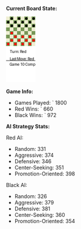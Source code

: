 
**Current Board State:**  
<!-- START_GIF -->
![Checkers Game](./checkers_game.gif)
<!-- END_GIF -->

**Game Info:**  
- Games Played: `<!-- GAMES_PLAYED --> 1800
- Red Wins: `<!-- RED_WINS --> 660
- Black Wins: `<!-- BLACK_WINS --> 972

<!-- AI_STATS -->
**AI Strategy Stats:**

Red AI:
- Random: 331
- Aggressive: 374
- Defensive: 346
- Center-Seeking: 351
- Promotion-Oriented: 398

Black AI:
- Random: 326
- Aggressive: 379
- Defensive: 381
- Center-Seeking: 360
- Promotion-Oriented: 354
